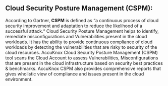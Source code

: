 ## **Cloud Security Posture Management (CSPM):** 

 According to Gartner, **CSPM** is defined as “a continuous process of cloud security improvement and adaptation to reduce the likelihood of a successful attack.“ Cloud Security Posture Management helps to identify, remediate misconfigurations and Vulnerabilities present in the cloud workloads. It has the ability to provide continuous compliance of cloud workloads by detecting the vulnerabilities that are risky to security of the cloud resources. AccuKnox Cloud Security Posture Management (CSPM) tool scans the Cloud Account to assess Vulnerabilities, Misconfigurations that are present in the cloud infrastructure based on security best practices & benchmarks. AccuKnox CSPM also provides comprehensive reports that gives wholistic view of compliance and issues present in the cloud environment. 
